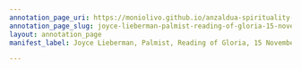 ```yaml
---
annotation_page_uri: https://moniolivo.github.io/anzaldua-spirituality-recordings/annotations/joyce-lieberman-palmist-reading-of-gloria-15-november-1980-canvas-1-title--health-and-diet-information---box--3.json
annotation_page_slug: joyce-lieberman-palmist-reading-of-gloria-15-november-1980-canvas-1-title--health-and-diet-information---box--3
layout: annotation_page
manifest_label: Joyce Lieberman, Palmist, Reading of Gloria, 15 November 1980

---
```

